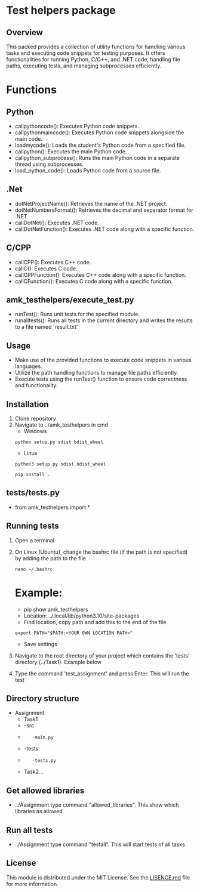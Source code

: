 # Test helpers package

## Overview

This packed provides a collection of utility functions for handling various tasks and executing code snippets for testing purposes. It offers functionalities for running Python, C/C++, and .NET code, handling file paths, executing tests, and managing subprocesses efficiently.

# Functions
## Python
- callpythoncode(): Executes Python code snippets.
- callpythonmaincode(): Executes Python code snippets alongside the main code.
- loadmycode(): Loads the student's Python code from a specified file.
- callpython(): Executes the main Python code.
- callpython_subprocess(): Runs the main Python code in a separate thread using subprocesses.
- load_python_code(): Loads Python code from a source file.
## .Net
- dotNetProjectName(): Retrieves the name of the .NET project.
- dotNetNumbersFormat(): Retrieves the decimal and separator format for .NET.
- callDotNet(): Executes .NET code.
- callDotNetFunction(): Executes .NET code along with a specific function.
## C/CPP
- callCPP(): Executes C++ code.
- callC(): Executes C code.
- callCPPFunction(): Executes C++ code along with a specific function.
- callCFunction(): Executes C code along with a specific function.

## amk_testhelpers/execute_test.py
- runTest(): Runs unit tests for the specified module.
- runalltests(): Runs all tests in the current directory and writes the results to a file named 'result.txt'

## Usage
- Make use of the provided functions to execute code snippets in various languages.
- Utilize the path handling functions to manage file paths efficiently.
- Execute tests using the runTest() function to ensure code correctness and functionality.

## Installation
1) Clone repository
2) Navigate to ../amk_testhelpers in cmd
    * Windows
    ```
    python setup.py sdist bdist_wheel
    ```
    * Linux
    ```
    python3 setup.py sdist bdist_wheel
    ```
    ```
    pip install .
    ```

## tests/tests.py
- from amk_testhelpers import *


## Running tests
1) Open a terminal
2) On Linux (Ubuntu), change the bashrc file (if the path is not specified) by adding the path to the file
    ```
    nano ~/.bashrc
    ```
    # Example:

    * pip show amk_testhelpers
    
    -  Location: ../.local/lib/python3.10/site-packages

    * Find location, copy path and add this to the end of the file
    ```
    export PATH="$PATH:<YOUR OWN LOCATION PATH>"
    ```
    * Save settings
2) Navigate to the root directory of your project which contains the 'tests' directory (../Task1). Example below
3) Type the command 'test_assignment' and press Enter. This will run the test

## Directory structure
* Assignment
    * Task1
    -    -src
    -        -main.py
    -    -tests
    -        -tests.py
    * Task2...

## Get allowed libraries
- ../Assignment type command "allowed_libraries". This show which libraries as allowed

## Run all tests
- ../Assignment type command "testall". This will start tests of all tasks
## **License**
This module is distributed under the MIT License. See the [LISENCE.md](LISENCE.md) file for more information.
